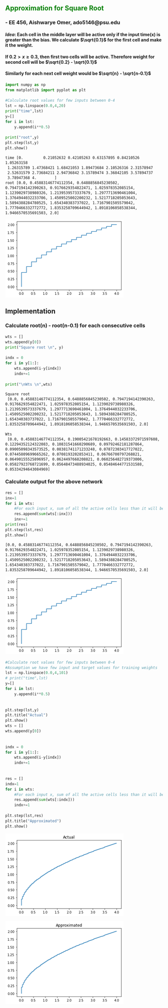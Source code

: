 <h2> <font color='green'>Approximation for Square Root </font> </h2>
<h3> - EE 456, Aishwarye Omer, ado5146@psu.edu </h3>

#### $Idea$: Each cell in the middle layer will be active only if the input time(x) is greater than the bias. We calculate $\sqrt{0.1}$ for the first cell and make it the weight.  
#### If $0.2 > x \geq 0.3$, then first two cells will be active. Therefore weight for second cell will be $\sqrt{0.2} - \sqrt{0.1}$
#### Similarly for each next cell weight would be $\sqrt{n} - \sqrt{n-0.1}$


```python
import numpy as np
from matplotlib import pyplot as plt

#Calculate root values for few inputs between 0-4
lst = np.linspace(0.0,4,20) 
print("time",lst)
y=[]
for i in lst:
    y.append(i**0.5)

print("root",y)
plt.step(lst,y)
plt.show()
```

    time [0.         0.21052632 0.42105263 0.63157895 0.84210526 1.05263158
     1.26315789 1.47368421 1.68421053 1.89473684 2.10526316 2.31578947
     2.52631579 2.73684211 2.94736842 3.15789474 3.36842105 3.57894737
     3.78947368 4.        ]
    root [0.0, 0.45883146774112354, 0.6488856845230502, 0.7947194142390263, 0.9176629354822471, 1.025978352085154, 1.1239029738980326, 1.2139539573337679, 1.2977713690461004, 1.3764944032233706, 1.4509525002200232, 1.5217718205053643, 1.5894388284780525, 1.654340383737022, 1.7167901505579042, 1.7770466332772772, 1.8353258709644942, 1.8918106058538344, 1.9466570535691503, 2.0]



![png](output_2_1.png)


## Implementation 
### Calculate root(n) - root(n-0.1) for each consecutive cells 


```python
wts = []
wts.append(y[0])
print("Square root \n", y)

indx = 0
for i in y[1:]:
    wts.append(i-y[indx])
    indx+=1

print("\nWts \n",wts)
```

    Square root 
     [0.0, 0.45883146774112354, 0.6488856845230502, 0.7947194142390263, 0.9176629354822471, 1.025978352085154, 1.1239029738980326, 1.2139539573337679, 1.2977713690461004, 1.3764944032233706, 1.4509525002200232, 1.5217718205053643, 1.5894388284780525, 1.654340383737022, 1.7167901505579042, 1.7770466332772772, 1.8353258709644942, 1.8918106058538344, 1.9466570535691503, 2.0]
    
    Wts 
     [0.0, 0.45883146774112354, 0.19005421678192663, 0.14583372971597608, 0.12294352124322083, 0.10831541660290689, 0.09792462181287864, 0.09005098343573525, 0.08381741171233248, 0.07872303417727022, 0.07445809699665262, 0.0708193202853411, 0.06766700797268821, 0.06490155525896957, 0.0624497668208821, 0.060256482719373006, 0.05827923768721699, 0.05648473488934025, 0.05484644771531588, 0.05334294643084969]


### Calculate output for the above network


```python
res = []
inx=1
for i in wts:
    #For each input x, sum of all the active cells less than it will be the output
    res.append(sum(wts[:inx]))
    inx+=1
print(res)
plt.step(lst,res)
plt.show()
```

    [0.0, 0.45883146774112354, 0.6488856845230502, 0.7947194142390263, 0.9176629354822471, 1.025978352085154, 1.1239029738980326, 1.2139539573337679, 1.2977713690461004, 1.3764944032233706, 1.4509525002200232, 1.5217718205053643, 1.5894388284780525, 1.654340383737022, 1.7167901505579042, 1.7770466332772772, 1.8353258709644942, 1.8918106058538344, 1.9466570535691503, 2.0]



![png](output_6_1.png)



```python
#Calculate root values for few inputs between 0-4
#Assumption we have few input and target values for training weights
lst = np.linspace(0.0,4,101) 
# print("time",lst)
y=[]
for i in lst:
    y.append(i**0.5)


plt.step(lst,y)
plt.title("Actual")
plt.show()
wts = []
wts.append(y[0])


indx = 0
for i in y[1:]:
    wts.append(i-y[indx])
    indx+=1


res = []
indx=1
for i in wts:
    #For each input x, sum of all the active cells less than it will be the output
    res.append(sum(wts[:indx]))
    indx+=1

plt.step(lst,res)
plt.title("Approximated")
plt.show()
```


![png](output_7_0.png)



![png](output_7_1.png)

